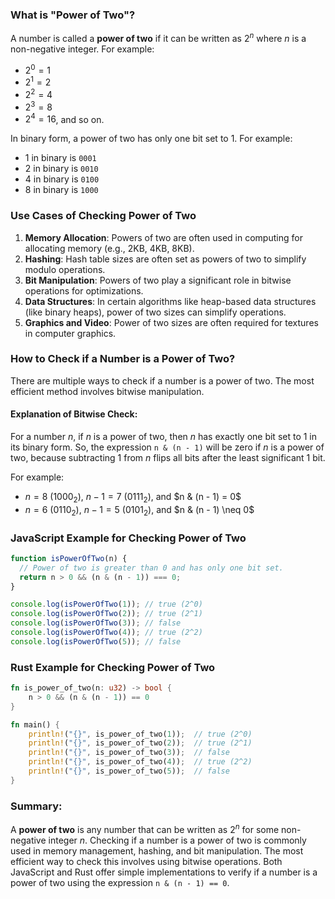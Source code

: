 ### What is "Power of Two"?

A number is called a **power of two** if it can be written as $2^n$ where $n$ is a non-negative integer. For example:

- $2^0 = 1$
- $2^1 = 2$
- $2^2 = 4$
- $2^3 = 8$
- $2^4 = 16$, and so on.

In binary form, a power of two has only one bit set to 1. For example:

- 1 in binary is `0001`
- 2 in binary is `0010`
- 4 in binary is `0100`
- 8 in binary is `1000`

### Use Cases of Checking Power of Two

1. **Memory Allocation**: Powers of two are often used in computing for allocating memory (e.g., 2KB, 4KB, 8KB).
2. **Hashing**: Hash table sizes are often set as powers of two to simplify modulo operations.
3. **Bit Manipulation**: Powers of two play a significant role in bitwise operations for optimizations.
4. **Data Structures**: In certain algorithms like heap-based data structures (like binary heaps), power of two sizes can simplify operations.
5. **Graphics and Video**: Power of two sizes are often required for textures in computer graphics.

### How to Check if a Number is a Power of Two?

There are multiple ways to check if a number is a power of two. The most efficient method involves bitwise manipulation.

#### Explanation of Bitwise Check:

For a number $n$, if $n$ is a power of two, then $n$ has exactly one bit set to 1 in its binary form. So, the expression `n & (n - 1)` will be zero if $n$ is a power of two, because subtracting 1 from $n$ flips all bits after the least significant 1 bit.

For example:

- $n = 8$ ($1000_2$), $n - 1 = 7$ ($0111_2$), and $n & (n - 1) = 0$
- $n = 6$ ($0110_2$), $n - 1 = 5$ ($0101_2$), and $n & (n - 1) \neq 0$

### JavaScript Example for Checking Power of Two

```javascript
function isPowerOfTwo(n) {
  // Power of two is greater than 0 and has only one bit set.
  return n > 0 && (n & (n - 1)) === 0;
}

console.log(isPowerOfTwo(1)); // true (2^0)
console.log(isPowerOfTwo(2)); // true (2^1)
console.log(isPowerOfTwo(3)); // false
console.log(isPowerOfTwo(4)); // true (2^2)
console.log(isPowerOfTwo(5)); // false
```

### Rust Example for Checking Power of Two

```rust
fn is_power_of_two(n: u32) -> bool {
    n > 0 && (n & (n - 1)) == 0
}

fn main() {
    println!("{}", is_power_of_two(1));  // true (2^0)
    println!("{}", is_power_of_two(2));  // true (2^1)
    println!("{}", is_power_of_two(3));  // false
    println!("{}", is_power_of_two(4));  // true (2^2)
    println!("{}", is_power_of_two(5));  // false
}
```

### Summary:

A **power of two** is any number that can be written as $2^n$ for some non-negative integer $n$. Checking if a number is a power of two is commonly used in memory management, hashing, and bit manipulation. The most efficient way to check this involves using bitwise operations. Both JavaScript and Rust offer simple implementations to verify if a number is a power of two using the expression `n & (n - 1) == 0`.
